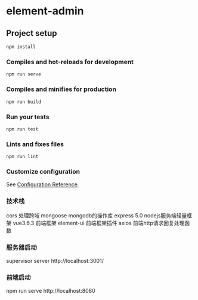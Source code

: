 # element-admin

## Project setup
```
npm install
```

### Compiles and hot-reloads for development
```
npm run serve
```

### Compiles and minifies for production
```
npm run build
```

### Run your tests
```
npm run test
```

### Lints and fixes files
```
npm run lint
```

### Customize configuration
See [Configuration Reference](https://cli.vuejs.org/config/). 

### 技术栈 
cors 处理跨域 
mongoose mongodb的操作库 
express 5.0 nodejs服务端轻量框架 
vue3.6.3 前端框架
element-ui 前端框架插件 
axios 前端http请求回复处理函数 

### 服务器启动 
supervisor server 
http://localhost:3001/ 

### 前端启动
npm run serve 
http://localhost:8080 
